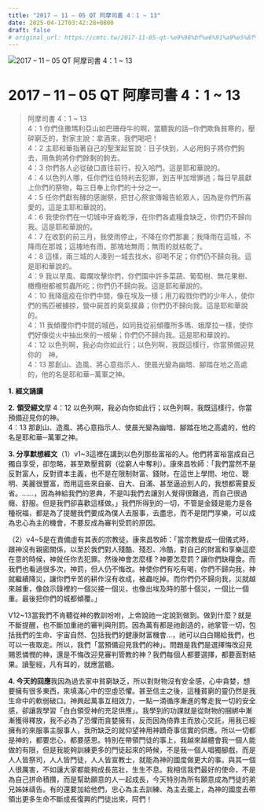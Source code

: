 ```yaml
---
title: "2017 – 11 – 05 QT 阿摩司書 4：1 ~ 13"
date: 2025-04-12T03:42:28+0800
draft: false
# original_url: https://cmtc.tw/2017-11-05-qt-%e9%98%bf%e6%91%a9%e5%8f%b8%e6%9b%b8-4%ef%bc%9a1-13
---
```


![2017 – 11 – 05 QT 阿摩司書 4：1 ~ 13](/images/qt.jpg   "2017 – 11 – 05 QT 阿摩司書 4：1 ~ 13")

# 2017 – 11 – 05 QT 阿摩司書 4：1 ~ 13

> 阿摩司書 4：1 ~ 13  
> 4：1 你們住撒瑪利亞山如巴珊母牛的啊，當聽我的話─你們欺負貧寒的，壓碎窮乏的，對家主說：拿酒來，我們喝吧！  
> 4：2 主耶和華指著自己的聖潔起誓說：日子快到，人必用鉤子將你們鉤去，用魚鉤將你們餘剩的鉤去。  
> 4：3 你們各人必從破口直往前行，投入哈門。這是耶和華說的。  
> 4：4 以色列人哪，任你們往伯特利去犯罪，到吉甲加增罪過；每日早晨獻上你們的祭物，每三日奉上你們的十分之一。  
> 4：5 任你們獻有酵的感謝祭，把甘心祭宣傳報告給眾人，因為是你們所喜愛的。這是主耶和華說的。  
> 4：6 我使你們在一切城中牙齒乾淨，在你們各處糧食缺乏，你們仍不歸向我。這是耶和華說的。  
> 4：7 在收割的前三月，我使雨停止，不降在你們那裏；我降雨在這城，不降雨在那城；這塊地有雨，那塊地無雨；無雨的就枯乾了。  
> 4：8 這樣，兩三城的人湊到一城去找水，卻喝不足；你們仍不歸向我。這是耶和華說的。  
> 4：9 我以旱風、霉爛攻擊你們，你們園中許多菜蔬、葡萄樹、無花果樹、橄欖樹都被剪蟲所吃；你們仍不歸向我。這是耶和華說的。  
> 4：10 我降瘟疫在你們中間，像在埃及一樣；用刀殺戮你們的少年人，使你們的馬匹被擄掠，營中屍首的臭氣撲鼻；你們仍不歸向我。這是耶和華說的。  
> 4：11 我傾覆你們中間的城邑，如同我從前傾覆所多瑪、蛾摩拉一樣，使你們好像從火中抽出來的一根柴；你們仍不歸向我。這是耶和華說的。  
> 4：12 以色列啊，我必向你如此行；以色列啊，我既這樣行，你當預備迎見你的　神。  
> 4：13 那創山、造風、將心意指示人、使晨光變為幽暗、腳踏在地之高處的，他的名是耶和華─萬軍之神。

**1.** **經文誦讀**

**2.** **領受經文**摩 4：12 以色列啊，我必向你如此行；以色列啊，我既這樣行，你當預備迎見你的神。  
4：13 那創山、造風、將心意指示人、使晨光變為幽暗、腳踏在地之高處的，他的名是耶和華─萬軍之神。

**3. 分享默想經文**（1）v1~3這裡在講到以色列那些富裕的人。他們將富裕當成自己獨自享受，卻忽略，甚至欺壓貧窮（從窮人中奪利）。康來昌牧師：「我們當然不是反對富人，反對資本主義，也不是在限制財富、錢財。在這世上學問、地位、聰明、美麗很豐富，而用這些來自豪、自大、自滿、甚至逼迫別人的，我想都需要反省。……，因為神給我們的恩典，不是叫我們去讓別人覺得很難過，而自己很過癮、舒服。但是我們卻喜歡這樣做。」我們所得到的一切，不管是金錢是能力是各種祝福，都是為了提醒我們要成為僕人去服事，去盡忠，而不是閉門享樂，可以成為忠心為主的機會，不要反成為審判受罰的原因。

（2）v4~5是在責備虛有其表的宗教徒。康來昌牧師：「當宗教變成一個儀式時，跟神沒有親密關係，以至於我們對人殘酷、殘忍、冷酷，對自己的財富和享樂這麼在意的時候，神就任你去犯罪。然後神會怎麼樣？神要怎麼罰？讓你們缺糧食。而我們也看過很多次，神罰，但人仍不悔改。神使你們有吃有喝，你們不歸向我，神就繼續降災，讓你們辛苦的耕作沒有收成，被蟲吃掉。而你們仍不歸向我，災就越來越重，像啟示錄裡的一個災接一個災，也像出埃及時的那十個災，一個比一個重。最後把你們的城都傾覆。」

V12~13當我們不肯聽從神的教訓吩咐，上帝說祂一定說到做到。做到什麼？就是不斷提醒，也不斷加重祂的審判與刑罰。因為萬有都是祂創造的，祂掌管一切，包括我們的生命、宇宙自然、包括我們的健康財富機會…，祂可以白白賜給我們，也可以一夜取走。所以，我們「當預備迎見我們的神」。問題是我們是選擇悔改迎見賜恩憐憫的神，還是不悔改迎見審判管教的神？我們每個人都要選擇，都要面對結果。讀聖經，凡有耳的，就應當聽。

**4. 今天的回應**我因為過去家中貧窮缺乏，所以對財物沒有安全感，心中貪婪，想要擁有很多東西，來填滿心中的空虛恐懼。甚至信主之後，這種貧窮的靈仍然是我生命中的軟弱破口。神興起萬事互相效力，一點一滴循序漸進的奪走我一切的安全感，卻讓我學習「白白領受神的充足供應」。我學到的功課就是從財物的捆綁中漸漸獲得釋放，我不必為了恐懼而貪婪擁有，反而因為倚靠主而放心交託，用我已經擁有的來服事主服事人，我所缺乏的就仰望神用神蹟奇事信實的供應。所以一切都是神的，都要忠心，都要感恩。特別在帶領門徒的事上，我越來越體會我一個人能做的有限，但是我能夠訓練更多的門徒起來的時候，不是我一個人唱獨腳戲，而是人人皆祭司，人人皆門徒，人人皆宣教士，就能為神的國度做更大的事。與其一個人很厲害，不如讓大家都能夠成長茁壯，生生不息。我相信我們最好的使命，不是為自己拼命積攢，而是幫助願意的人一起成長，今天特別為所有願意成為門徒的弟兄姊妹禱告。有的還要加給他們，忠心為主去訓練、為主去擺上，為神的國度去帶領出更多生命不斷成長復興的門徒出來，阿們！